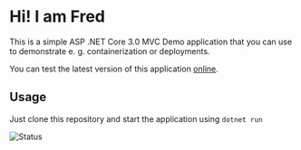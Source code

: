# Hi! I am Fred

This is a simple ASP .NET Core 3.0 MVC Demo application that you can use to demonstrate e. g. containerization or deployments.

You can test the latest version of this application [online](https://demo.mbrandl.com/).

## Usage

Just clone this repository and start the application using ```dotnet run```

![Status](https://github.com/whiteducksoftware/sample-mvc/workflows/.github/workflows/workflow.yml/badge.svg)
